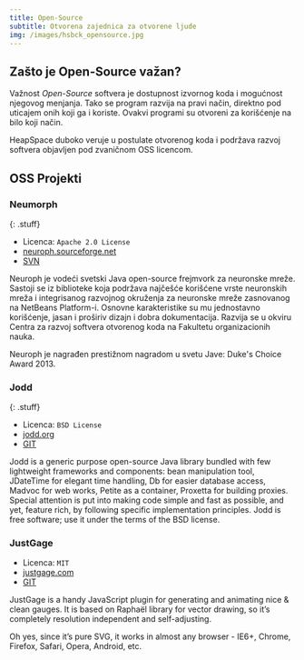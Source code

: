 ```yaml
---
title: Open-Source
subtitle: Otvorena zajednica za otvorene ljude
img: /images/hsbck_opensource.jpg
---
```


## Zašto je Open-Source važan?

Važnost _Open-Source_ softvera je dostupnost izvornog koda i mogućnost
njegovog menjanja. Tako se program razvija na pravi način, direktno
pod uticajem onih koji ga i koriste. Ovakvi programi su otvoreni za
korišćenje na bilo koji način.

HeapSpace duboko veruje u postulate otvorenog koda i podržava razvoj
softvera objavljen pod zvaničnom OSS licencom.

## OSS Projekti

### Neumorph
{: .stuff}

+ Licenca: `Apache 2.0 License`
+ [neuroph.sourceforge.net](http://neuroph.sourceforge.net)
+ [SVN](http://sourceforge.net/p/neuroph/code/HEAD/tree/)

Neuroph je vodeći svetski Java open-source frejmvork za neuronske mreže.
Sastoji se iz biblioteke koja podržava najčešće korišćene vrste neuronskih
mreža i integrisanog razvojnog okruženja za neuronske mreže zasnovanog na
NetBeans Platform-i. Osnovne karakteristike su mu jednostavno korišćenje,
jasan i proširiv dizajn i dobra dokumentacija. Razvija se u okviru
Centra za razvoj softvera otvorenog koda na Fakultetu organizacionih nauka.

Neuroph je nagrađen prestižnom nagradom u svetu Jave: Duke's Choice Award 2013.


### Jodd
{: .stuff}

+ Licenca: `BSD License`
+ [jodd.org](http://jodd.org)
+ [GIT](https://github.com/oblac/jodd/)

Jodd is a generic purpose open-source Java library bundled with few lightweight
frameworks and components: bean manipulation tool, JDateTime for elegant time
handling, Db for easier database access, Madvoc for web works, Petite as a
container, Proxetta for building proxies. Special attention is put into making
code simple and fast as possible, and yet, feature rich, by following specific
implementation principles. Jodd is free software; use it under the terms of the
BSD license.

### JustGage

+ Licenca: `MIT`
+ [justgage.com](http://justgage.com)
+ [GIT](https://github.com/toorshia/justgage)


JustGage is a handy JavaScript plugin for generating and animating nice & clean gauges. It is based on Raphaël library for vector drawing, so it’s completely resolution independent and self-adjusting.

Oh yes, since it’s pure SVG, it works in almost any browser -
IE6+, Chrome, Firefox, Safari, Opera, Android, etc.


